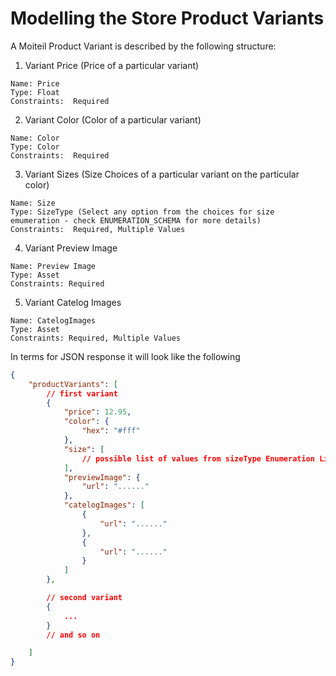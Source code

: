 # Modelling the Store Product Variants

A Moiteil Product Variant is described by the following structure:

1. Variant Price (Price of a particular variant)

```
Name: Price
Type: Float
Constraints:  Required
```

2. Variant Color (Color of a particular variant)

```
Name: Color
Type: Color
Constraints:  Required
```

3. Variant Sizes (Size Choices of a particular variant on the particular color)

```
Name: Size
Type: SizeType (Select any option from the choices for size emumeration - check ENUMERATION_SCHEMA for more details)
Constraints:  Required, Multiple Values
```

4. Variant Preview Image

```
Name: Preview Image
Type: Asset
Constraints: Required
```

5. Variant Catelog Images

```
Name: CatelogImages
Type: Asset
Constraints: Required, Multiple Values
```

In terms for JSON response it will look like the following

```json
{
	"productVariants": [
		// first variant
		{
			"price": 12.95,
			"color": {
				"hex": "#fff"
			},
			"size": [
				// possible list of values from sizeType Enumeration List
			],
			"previewImage": {
				"url": "......"
			},
			"catelogImages": [
				{
					"url": "......"
				},
				{
					"url": "......"
				}
			]
		},

		// second variant
		{
			...
		}
		// and so on

	]
}
```
